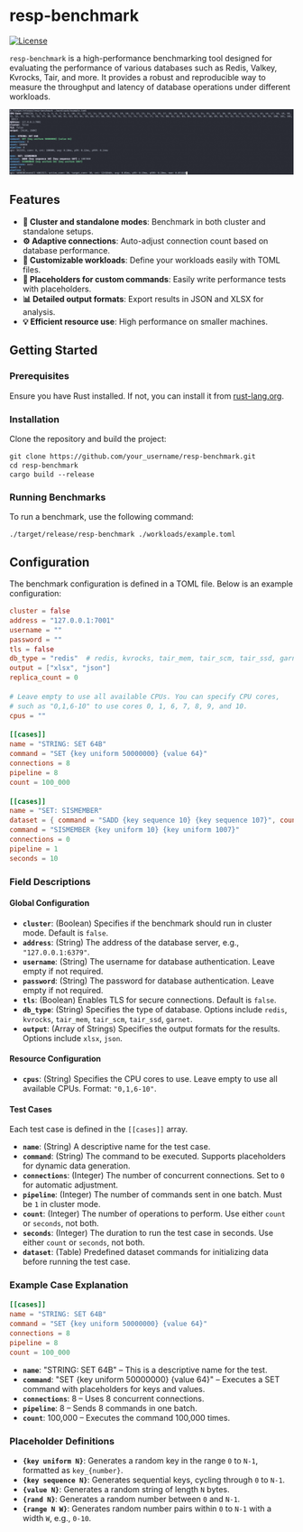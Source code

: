 # resp-benchmark

[![License](https://img.shields.io/badge/license-MIT-blue.svg)](https://github.com/your_username/resp-benchmark/blob/main/LICENSE)

`resp-benchmark` is a high-performance benchmarking tool designed for evaluating the performance of various databases
such as Redis, Valkey, Kvrocks, Tair, and more. It provides a robust and reproducible way to measure the throughput and
latency of database operations under different workloads.

![./docs/demo.png](./docs/demo.png)

## Features

- **🔄 Cluster and standalone modes**: Benchmark in both cluster and standalone setups.
- **⚙️ Adaptive connections**: Auto-adjust connection count based on database performance.
- **📝 Customizable workloads**: Define your workloads easily with TOML files.
- **🔧 Placeholders for custom commands**: Easily write performance tests with placeholders.
- **📊 Detailed output formats**: Export results in JSON and XLSX for analysis.
- **💡 Efficient resource use**: High performance on smaller machines.

## Getting Started

### Prerequisites

Ensure you have Rust installed. If not, you can install it from [rust-lang.org](https://www.rust-lang.org/).

### Installation

Clone the repository and build the project:

```shell
git clone https://github.com/your_username/resp-benchmark.git
cd resp-benchmark
cargo build --release
```

### Running Benchmarks

To run a benchmark, use the following command:

```shell
./target/release/resp-benchmark ./workloads/example.toml
```

## Configuration

The benchmark configuration is defined in a TOML file. Below is an example configuration:

```toml
cluster = false
address = "127.0.0.1:7001"
username = ""
password = ""
tls = false
db_type = "redis"  # redis, kvrocks, tair_mem, tair_scm, tair_ssd, garnet
output = ["xlsx", "json"]
replica_count = 0

# Leave empty to use all available CPUs. You can specify CPU cores,
# such as "0,1,6-10" to use cores 0, 1, 6, 7, 8, 9, and 10.
cpus = ""

[[cases]]
name = "STRING: SET 64B"
command = "SET {key uniform 50000000} {value 64}"
connections = 8
pipeline = 8
count = 100_000

[[cases]]
name = "SET: SISMEMBER"
dataset = { command = "SADD {key sequence 10} {key sequence 107}", count = 1007_000 }
command = "SISMEMBER {key uniform 10} {key uniform 1007}"
connections = 0
pipeline = 1
seconds = 10
```

### Field Descriptions

#### Global Configuration

- **`cluster`**: (Boolean) Specifies if the benchmark should run in cluster mode. Default is `false`.
- **`address`**: (String) The address of the database server, e.g., `"127.0.0.1:6379"`.
- **`username`**: (String) The username for database authentication. Leave empty if not required.
- **`password`**: (String) The password for database authentication. Leave empty if not required.
- **`tls`**: (Boolean) Enables TLS for secure connections. Default is `false`.
- **`db_type`**: (String) Specifies the type of database. Options include `redis`, `kvrocks`, `tair_mem`, `tair_scm`, `tair_ssd`, `garnet`.
- **`output`**: (Array of Strings) Specifies the output formats for the results. Options include `xlsx`, `json`.

#### Resource Configuration

- **`cpus`**: (String) Specifies the CPU cores to use. Leave empty to use all available CPUs. Format: `"0,1,6-10"`.

#### Test Cases

Each test case is defined in the `[[cases]]` array.

- **`name`**: (String) A descriptive name for the test case.
- **`command`**: (String) The command to be executed. Supports placeholders for dynamic data generation.
- **`connections`**: (Integer) The number of concurrent connections. Set to `0` for automatic adjustment.
- **`pipeline`**: (Integer) The number of commands sent in one batch. Must be `1` in cluster mode.
- **`count`**: (Integer) The number of operations to perform. Use either `count` or `seconds`, not both.
- **`seconds`**: (Integer) The duration to run the test case in seconds. Use either `count` or `seconds`, not both.
- **`dataset`**: (Table) Predefined dataset commands for initializing data before running the test case.

### Example Case Explanation

```toml
[[cases]]
name = "STRING: SET 64B"
command = "SET {key uniform 50000000} {value 64}"
connections = 8
pipeline = 8
count = 100_000
```

- **`name`**: "STRING: SET 64B" – This is a descriptive name for the test.
- **`command`**: "SET {key uniform 50000000} {value 64}" – Executes a SET command with placeholders for keys and values.
- **`connections`**: 8 – Uses 8 concurrent connections.
- **`pipeline`**: 8 – Sends 8 commands in one batch.
- **`count`**: 100,000 – Executes the command 100,000 times.

### Placeholder Definitions

- **`{key uniform N}`**: Generates a random key in the range `0` to `N-1`, formatted as `key_{number}`.
- **`{key sequence N}`**: Generates sequential keys, cycling through `0` to `N-1`.
- **`{value N}`**: Generates a random string of length `N` bytes.
- **`{rand N}`**: Generates a random number between `0` and `N-1`.
- **`{range N W}`**: Generates random number pairs within `0` to `N-1` with a width `W`, e.g., `0-10`.
